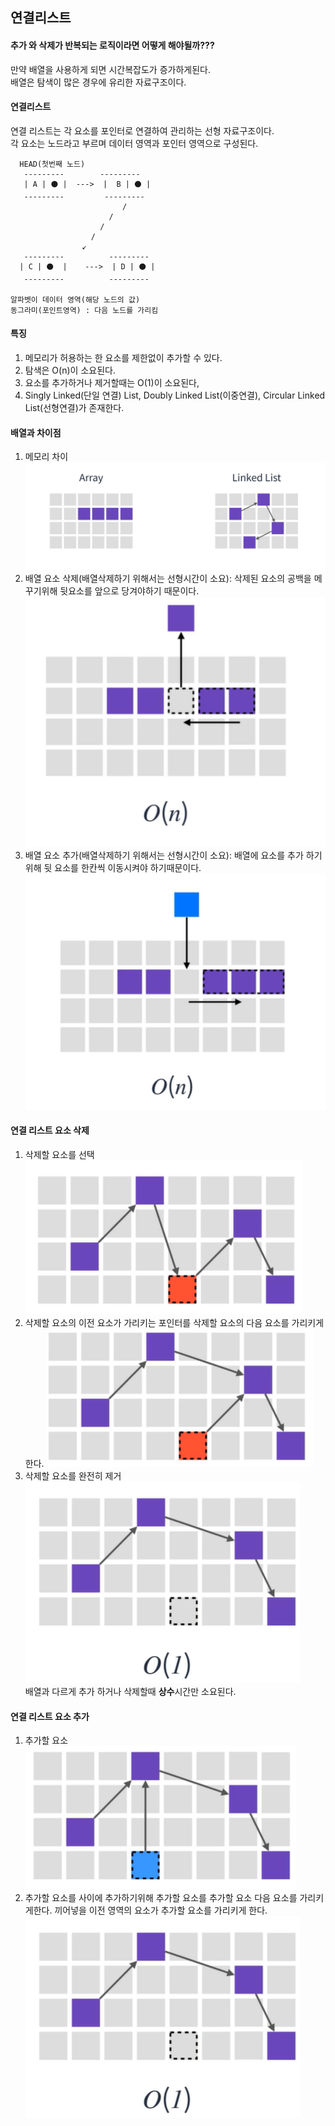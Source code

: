 ## 연결리스트

#### 추가 와 삭제가 반복되는 로직이라면 어떻게 해야될까???  
만약 배열을 사용하게 되면 시간복잡도가 증가하게된다.  
배열은 탐색이 많은 경우에 유리한 자료구조이다.  
  
#### 연결리스트
연결 리스트는 각 요소를 포인터로 연결하여 관리하는 선형 자료구조이다.  
각 요소는 노드라고 부르며 데이터 영역과 포인터 영역으로 구성된다.  
```
  HEAD(첫번째 노드)
   ---------        ---------    
   | A | ⚫ |  --->  |  B | ⚫ |
   ---------         ---------
                         /    
                      /
                    /
                  /
                ↙
   ---------          --------- 
  | C | ⚫  |    --->  | D | ⚫ |
   ---------          ---------

알파벳이 데이터 영역(해당 노드의 값)
동그라미(포인트영역) : 다음 노드를 가리킴

```

#### 특징
1. 메모리가 허용하는 한 요소를 제한없이 추가할 수 있다.
2. 탐색은 O(n)이 소요된다.
3. 요소를 추가하거나 제거할때는 O(1)이 소요된다,
4. Singly Linked(단일 연결) List, Doubly Linked List(이중연결), Circular Linked List(선형연결)가 존재한다.  

#### 배열과 차이점

1. 메모리 차이
   ![img](../img/diff.PNG)  
2. 배열 요소 삭제(배열삭제하기 위해서는 선형시간이 소요): 삭제된 요소의 공백을 메꾸기위해 뒷요소를 앞으로 당겨야하기 때문이다.
   ![img](../img/arrDel.PNG)  
3. 배열 요소 추가(배열삭제하기 위해서는 선형시간이 소요): 배열에 요소를 추가 하기위해 뒷 요소를 한칸씩 이동시켜야 하기때문이다.
   ![img](../img/arrAd.PNG)  

#### 연결 리스트 요소 삭제  
1. 삭제할 요소를 선택  
   ![img](../img/linkedDel.PNG)
2. 삭제할 요소의 이전 요소가 가리키는 포인터를 삭제할 요소의 다음 요소를 가리키게 한다.
![img](../img/linkedDel2.PNG)  
3. 삭제할 요소를 완전히 제거  
   ![img](../img/linkedDel3.PNG)  
배열과 다르게 추가 하거나 삭제할때 **상수**시간만 소요된다.  

#### 연결 리스트 요소 추가 
 1. 추가할 요소  
    ![img](../img/linkedAd.PNG)
  2. 추가할 요소를 사이에 추가하기위해 추가할 요소를 추가할 요소 다음 요소를 가리키게한다. 끼어넣을 이전 영역의 요소가 추가할 요소를 가리키게 한다.
    ![img](../img/linkedDel3.PNG)  

